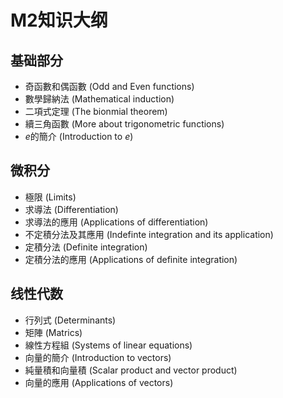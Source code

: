 # M2知识大纲

## 基础部分

- 奇函數和偶函數 (Odd and Even functions)
- 數學歸納法 (Mathematical induction)
- 二項式定理 (The bionmial theorem)
- 續三角函數 (More about trigonometric functions)
- *e*的簡介 (Introduction to *e*)



## 微积分

- 極限 (Limits)
- 求導法 (Differentiation)
- 求導法的應用 (Applications of differentiation)
- 不定積分法及其應用 (Indefinte integration and its application)
- 定積分法 (Definite integration)
- 定積分法的應用 (Applications of definite integration)



## 线性代数

- 行列式 (Determinants)
- 矩陣 (Matrics)
- 線性方程組 (Systems of linear equations)
- 向量的簡介 (Introduction to vectors)
- 純量積和向量積 (Scalar product and vector product)
- 向量的應用 (Applications of vectors)